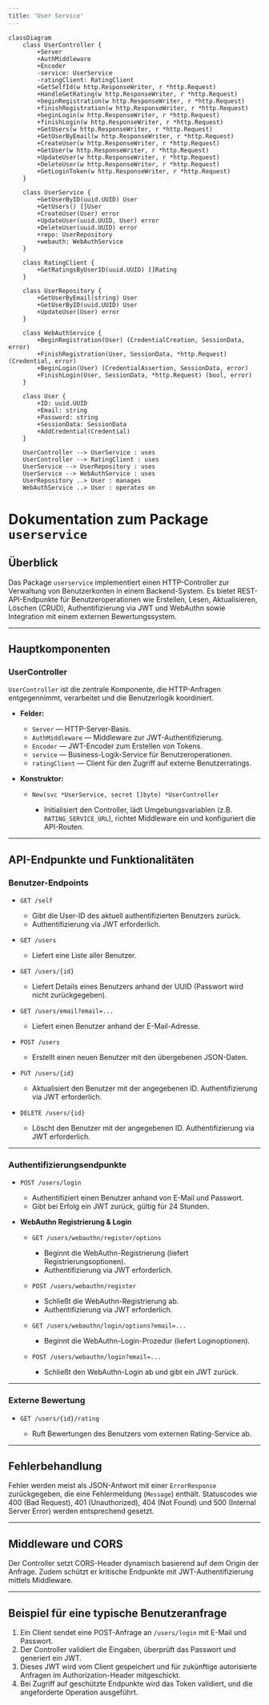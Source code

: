 ```yaml
---
title: 'User Service'
---
```


```mermaid
classDiagram
    class UserController {
        +Server
        +AuthMiddleware
        +Encoder
        -service: UserService
        -ratingClient: RatingClient
        +GetSelfId(w http.ResponseWriter, r *http.Request)
        +HandleGetRating(w http.ResponseWriter, r *http.Request)
        +beginRegistration(w http.ResponseWriter, r *http.Request)
        +finishRegistration(w http.ResponseWriter, r *http.Request)
        +beginLogin(w http.ResponseWriter, r *http.Request)
        +finishLogin(w http.ResponseWriter, r *http.Request)
        +GetUsers(w http.ResponseWriter, r *http.Request)
        +GetUserByEmail(w http.ResponseWriter, r *http.Request)
        +CreateUser(w http.ResponseWriter, r *http.Request)
        +GetUser(w http.ResponseWriter, r *http.Request)
        +UpdateUser(w http.ResponseWriter, r *http.Request)
        +DeleteUser(w http.ResponseWriter, r *http.Request)
        +GetLoginToken(w http.ResponseWriter, r *http.Request)
    }

    class UserService {
        +GetUserByID(uuid.UUID) User
        +GetUsers() []User
        +CreateUser(User) error
        +UpdateUser(uuid.UUID, User) error
        +DeleteUser(uuid.UUID) error
        +repo: UserRepository
        +webauth: WebAuthService
    }

    class RatingClient {
        +GetRatingsByUserID(uuid.UUID) []Rating
    }

    class UserRepository {
        +GetUserByEmail(string) User
        +GetUserByID(uuid.UUID) User
        +UpdateUser(User) error
    }

    class WebAuthService {
        +BeginRegistration(User) (CredentialCreation, SessionData, error)
        +FinishRegistration(User, SessionData, *http.Request) (Credential, error)
        +BeginLogin(User) (CredentialAssertion, SessionData, error)
        +FinishLogin(User, SessionData, *http.Request) (bool, error)
    }

    class User {
        +ID: uuid.UUID
        +Email: string
        +Password: string
        +SessionData: SessionData
        +AddCredential(Credential)
    }

    UserController --> UserService : uses
    UserController --> RatingClient : uses
    UserService --> UserRepository : uses
    UserService --> WebAuthService : uses
    UserRepository ..> User : manages
    WebAuthService ..> User : operates on
```

# Dokumentation zum Package `userservice`

## Überblick

Das Package `userservice` implementiert einen HTTP-Controller zur Verwaltung von Benutzerkonten in einem Backend-System. Es bietet REST-API-Endpunkte für Benutzeroperationen wie Erstellen, Lesen, Aktualisieren, Löschen (CRUD), Authentifizierung via JWT und WebAuthn sowie Integration mit einem externen Bewertungssystem.

---

## Hauptkomponenten

### UserController

`UserController` ist die zentrale Komponente, die HTTP-Anfragen entgegennimmt, verarbeitet und die Benutzerlogik koordiniert.

* **Felder:**

    * `Server` — HTTP-Server-Basis.
    * `AuthMiddleware` — Middleware zur JWT-Authentifizierung.
    * `Encoder` — JWT-Encoder zum Erstellen von Tokens.
    * `service` — Business-Logik-Service für Benutzeroperationen.
    * `ratingClient` — Client für den Zugriff auf externe Benutzerratings.

* **Konstruktor:**

    * `New(svc *UserService, secret []byte) *UserController`

        * Initialisiert den Controller, lädt Umgebungsvariablen (z.B. `RATING_SERVICE_URL`), richtet Middleware ein und konfiguriert die API-Routen.

---

## API-Endpunkte und Funktionalitäten

### Benutzer-Endpoints

* `GET /self`

    * Gibt die User-ID des aktuell authentifizierten Benutzers zurück.
    * Authentifizierung via JWT erforderlich.

* `GET /users`

    * Liefert eine Liste aller Benutzer.

* `GET /users/{id}`

    * Liefert Details eines Benutzers anhand der UUID (Passwort wird nicht zurückgegeben).

* `GET /users/email?email=...`

    * Liefert einen Benutzer anhand der E-Mail-Adresse.

* `POST /users`

    * Erstellt einen neuen Benutzer mit den übergebenen JSON-Daten.

* `PUT /users/{id}`

    * Aktualisiert den Benutzer mit der angegebenen ID. Authentifizierung via JWT erforderlich.

* `DELETE /users/{id}`

    * Löscht den Benutzer mit der angegebenen ID. Authentifizierung via JWT erforderlich.

---

### Authentifizierungsendpunkte

* `POST /users/login`

    * Authentifiziert einen Benutzer anhand von E-Mail und Passwort.
    * Gibt bei Erfolg ein JWT zurück, gültig für 24 Stunden.

* **WebAuthn Registrierung & Login**

    * `GET /users/webauthn/register/options`

        * Beginnt die WebAuthn-Registrierung (liefert Registrierungsoptionen).
        * Authentifizierung via JWT erforderlich.

    * `POST /users/webauthn/register`

        * Schließt die WebAuthn-Registrierung ab.
        * Authentifizierung via JWT erforderlich.

    * `GET /users/webauthn/login/options?email=...`

        * Beginnt die WebAuthn-Login-Prozedur (liefert Loginoptionen).

    * `POST /users/webauthn/login?email=...`

        * Schließt den WebAuthn-Login ab und gibt ein JWT zurück.

---

### Externe Bewertung

* `GET /users/{id}/rating`

    * Ruft Bewertungen des Benutzers vom externen Rating-Service ab.

---

## Fehlerbehandlung

Fehler werden meist als JSON-Antwort mit einer `ErrorResponse` zurückgegeben, die eine Fehlermeldung (`Message`) enthält. Statuscodes wie 400 (Bad Request), 401 (Unauthorized), 404 (Not Found) und 500 (Internal Server Error) werden entsprechend gesetzt.

---

## Middleware und CORS

Der Controller setzt CORS-Header dynamisch basierend auf dem Origin der Anfrage. Zudem schützt er kritische Endpunkte mit JWT-Authentifizierung mittels Middleware.

---

## Beispiel für eine typische Benutzeranfrage

1. Ein Client sendet eine POST-Anfrage an `/users/login` mit E-Mail und Passwort.
2. Der Controller validiert die Eingaben, überprüft das Passwort und generiert ein JWT.
3. Dieses JWT wird vom Client gespeichert und für zukünftige autorisierte Anfragen im Authorization-Header mitgeschickt.
4. Bei Zugriff auf geschützte Endpunkte wird das Token validiert, und die angeforderte Operation ausgeführt.
